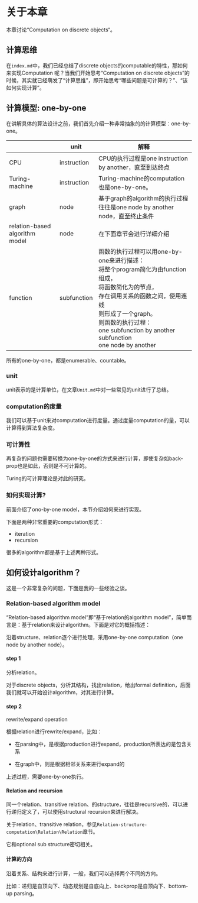 # 关于本章

本章讨论“Computation on discrete objects“。

## 计算思维

在`index.md`中，我们已经总结了discrete objects的computable的特性，那如何来实现Computation 呢？当我们开始思考“Computation on discrete objects”的时候，其实就已经萌发了“计算思维”，即开始思考“哪些问题是可计算的？”、“该如何实现计算”。

## 计算模型: one-by-one

在讲解具体的算法设计之前，我们首先介绍一种非常抽象的的计算模型：one-by-one。

|                                | unit        | 解释                                                         |
| ------------------------------ | ----------- | ------------------------------------------------------------ |
| CPU                            | instruction | CPU的执行过程是one instruction by another，直至到达终点      |
| Turing-machine                 | instruction | Turing-machine的computation也是one-by-one。                  |
| graph                          | node        | 基于graph的algorithm的执行过程往往是one node by another node，直至终止条件 |
| relation-based algorithm model | node        | 在下面章节会进行详细介绍                                     |
| function                       | subfunction | 函数的执行过程可以用one-by-one来进行描述：<br>将整个program简化为由function组成，<br>将函数简化为的节点，<br>存在调用关系的函数之间，使用连线<br>则形成了一个graph。<br>则函数的执行过程：<br>one subfunction by another subfunction<br>one node by another |

所有的one-by-one，都是enumerable、countable。

### unit

unit表示的是计算单位，在文章`Unit.md`中对一些常见的unit进行了总结。

### computation的度量

我们可以基于unit来对computation进行度量。通过度量computation的量，可以计算得到算法复杂度。

### 可计算性

再复杂的问题也需要转换为one-by-one的方式来进行计算，即使复杂如back-prop也是如此，否则是不可计算的。

Turing的可计算理论是对此的研究。



### 如何实现计算?

前面介绍了ono-by-one model，本节介绍如何来进行实现。

下面是两种非常重要的computation形式：

- iteration
- recursion

很多的algorithm都是基于上述两种形式。

## 如何设计algorithm？

这是一个非常复杂的问题，下面是我的一些经验之谈。



### Relation-based algorithm model

“Relation-based algorithm model”即“基于relation的algorithm model”，简单而言是：基于relation来设计algorithm。下面是对它的概括描述：

沿着structure、relation逐个进行处理，采用one-by-one computation（one node by another node）。

#### step 1

分析relation。

对于discrete objects，分析其结构，找出relation，给出formal definition，后面我们就可以开始设计algorithm，对其进行计算。

#### step 2

rewrite/expand operation

根据relation进行rewrite/expand，比如：

- 在parsing中，是根据production进行expand，production所表达的是包含关系

- 在graph中，则是根据相邻关系来进行expand的

上述过程，需要one-by-one执行。



#### Relation and recursion

同一个relation、transitive relation、的structure，往往是recursive的，可以进行递归定义了，可以使用structural recursion来进行解决。

关于relation、transitive relation，参见`Relation-structure-computation\Relation\Relation`章节。

它和optional sub structure密切相关。



#### 计算的方向

沿着关系、结构来进行计算，一般，我们可以选择两个不同的方向。

比如：递归是自顶向下、动态规划是自底向上、backprop是自顶向下、bottom-up parsing。




